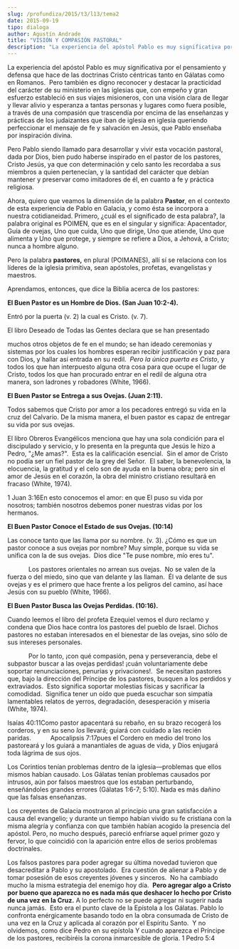 ```yaml
---
slug: /profundiza/2015/t3/l13/tema2
date: 2015-09-19
tipo: dialoga
author: Agustín Andrade
title: "VISIÓN Y COMPASIÓN PASTORAL"
description: "La experiencia del apóstol Pablo es muy significativa por el pensamiento y  defensa que hace de las doctrinas Cristo céntricas tanto en Gálatas como en  Romanos. Pero también es digno reconocer y destacar la practicidad del carácter  de su ministerio en las iglesias que, con e..."
---
```


La experiencia del apóstol Pablo es muy significativa por el pensamiento y defensa que hace de las doctrinas Cristo céntricas tanto en Gálatas como en Romanos.  Pero también es digno reconocer y destacar la practicidad del carácter de su ministerio en las iglesias que, con empeño y gran esfuerzo estableció en sus viajes misioneros, con una visión clara de llegar y llevar alivio y esperanza a tantas personas y lugares como fuera posible, a través de una compasión que trascendía por encima de las enseñanzas y prácticas de los judaizantes que iban de iglesia en iglesia queriendo perfeccionar el mensaje de fe y salvación en Jesús, que Pablo enseñaba por inspiración divina.

Pero Pablo siendo llamado para desarrollar y vivir esta vocación pastoral, dada por Dios, bien pudo haberse inspirado en el pastor de los pastores, Cristo Jesús, ya que con determinación y celo santo les recordaba a sus miembros a quien pertenecían, y la santidad del carácter que debían mantener y preservar como imitadores de él, en cuanto a fe y práctica religiosa.

Ahora, quiero que veamos la dimensión de la palabra **Pastor**, en el contexto de esta experiencia de Pablo en Galacia, y como ésta se incorpora a nuestra cotidianeidad. Primero, ¿cuál es el significado de esta palabra?, la palabra original es POIMEN, que es en el singular y significa: Apacentador, Guía de ovejas, Uno que cuida, Uno que dirige, Uno que atiende, Uno que alimenta y Uno que protege, y siempre se refiere a Dios, a Jehová, a Cristo; nunca a hombre alguno.

Pero la palabra **pastores,** en plural (POIMANES), allí sí se relaciona con los líderes de la iglesia primitiva, sean apóstoles, profetas, evangelistas y maestros.

Aprendamos, entonces, que dice la Biblia acerca de los pastores:

**El Buen Pastor es un Hombre de Dios. (San Juan 10:2-4).**

Entró por la puerta (v. 2) la cual es Cristo. (v. 7).

El libro Deseado de Todas las Gentes declara que se han presentado

muchos otros objetos de fe en el mundo; se han ideado ceremonias y sistemas por los cuales los hombres esperan recibir justificación y paz para con Dios, y hallar así entrada en su redil.  _Pero la única puerta es Cristo_, y todos los que han interpuesto alguna otra cosa para que ocupe el lugar de Cristo, todos los que han procurado entrar en el redil de alguna otra manera, son ladrones y robadores (White, 1966).

**El Buen Pastor se Entrega a sus Ovejas. (Juan 2:11).**

Todos sabemos que Cristo por amor a los pecadores entregó su vida en la cruz del Calvario. De la misma manera, el buen pastor es capaz de entregar su vida por sus ovejas.

El libro Obreros Evangélicos menciona que hay una sola condición para el discipulado y servicio, y lo presenta en la pregunta que Jesús le hizo a Pedro, "¿Me amas?".  Esta es la calificación esencial.  Sin el amor de Cristo no podía ser un fiel pastor de la grey del Señor.  El saber, la benevolencia, la elocuencia, la gratitud y el celo son de ayuda en la buena obra; pero sin el amor de Jesús en el corazón, la obra del ministro cristiano resultará en fracaso (White, 1974).

1 Juan 3:16En esto conocemos el amor: en que El puso su vida por nosotros; también nosotros debemos poner nuestras vidas por los hermanos.

**El Buen Pastor Conoce el Estado de sus Ovejas. (10:14)**

Las conoce tanto que las llama por su nombre. (v. 3). ¿Cómo es que un pastor conoce a sus ovejas por nombre? Muy simple, porque su vida se unifica con la de sus ovejas.  Dios dice "Te puse nombre, mío eres tu".

            Los pastores orientales no arrean sus ovejas.  No se valen de la fuerza o del miedo, sino que van delante y las llaman.  Él va delante de sus ovejas y es el primero que hace frente a los peligros del camino, así hace Jesús con su pueblo (White, 1966).

**El Buen Pastor Busca las Ovejas Perdidas. (10:16).**

Cuando leemos el libro del profeta Ezequiel vemos el duro reclamo y condena que Dios hace contra los pastores del pueblo de Israel. Dichos pastores no estaban interesados en el bienestar de las ovejas, sino sólo de sus intereses personales.

            Por lo tanto, ¡con qué compasión, pena y perseverancia, debe el subpastor buscar a las ovejas perdidas! ¡cuán voluntariamente debe soportar renunciaciones, penurias y privaciones!.  Se necesitan pastores que, bajo la dirección del Príncipe de los pastores, busquen a los perdidos y extraviados.  Esto significa soportar molestias físicas y sacrificar la comodidad.  Significa tener un oído que pueda escuchar son simpatía lamentables relatos de yerros, degradación, desesperación y miseria (White, 1974).

Isaías 40:11Como pastor apacentará su rebaño, en su brazo recogerá los corderos, y en su seno _los_ llevará; guiará con cuidado a las recién paridas.           Apocalipsis 7:17pues el Cordero en medio del trono los pastoreará y los guiará a manantiales de aguas de vida, y Dios enjugará toda lágrima de sus ojos.

Los Corintios tenían problemas dentro de la iglesia—problemas que ellos mismos habían causado. Los Gálatas tenían problemas causados por intrusos, aún por falsos maestros que los estaban perturbando, enseñándoles grandes errores (Gálatas 1:6-7; 5:10). Nada es más dañino que las falsas enseñanzas.

Los creyentes de Galacia mostraron al principio una gran satisfacción a causa del evangelio; y durante un tiempo habían vivido su fe cristiana con la misma alegría y confianza con que también habían acogido la presencia del apóstol. Pero, no mucho después, pareció enfriarse aquel primer gozo y fervor, lo que coincidió con la aparición entre ellos de serios problemas doctrinales.

Los falsos pastores para poder agregar su última novedad tuvieron que desacreditar a Pablo y su apostolado.  Era cuestión de alienar a Pablo y de tomar posesión de esos creyentes jóvenes y sinceros.  No ha cambiado mucho la misma estrategia del enemigo hoy día.  **Pero agregar algo a Cristo por bueno que aparezca no es nada más que deshacer lo hecho por Cristo de una vez en la Cruz.** A lo perfecto no se puede agregar ni sugerir nada nunca jamás.  Esto era el punto clave de la Epístola a los Gálatas. Pablo lo confronta enérgicamente basando todo en la obra consumada de Cristo de una vez en la Cruz y aplicada al corazón por el Espíritu Santo.  Y no olvidemos, como dice Pedro en su epístola Y cuando aparezca el Príncipe de los pastores, recibiréis la corona inmarcesible de gloria. 1 Pedro 5:4
